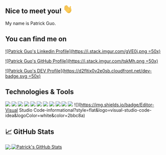 ## Nice to meet you! <img src="https://raw.githubusercontent.com/shpatrickguo/shpatrickguo/master/wave.gif" width="30px">
My name is Patrick Guo.

## You can find me on

[![Patrick Guo's Linkedin Profile](https://i.stack.imgur.com/gVE0j.png =50x)](https://www.linkedin.com/in/patrickguo/)

[![Patrick Guo's GitHub Profile](https://i.stack.imgur.com/tskMh.png =50x)](https://github.com/shpatrickguo)

[![Patrick Guo's DEV Profile](https://d2fltix0v2e0sb.cloudfront.net/dev-badge.svg =50x)](https://dev.to/shpatrickguo)



## Technologies & Tools
![](https://img.shields.io/badge/OS-MacOS-informational?style=flat&logo=apple&logoColor=white&color=2bbc8a)
![](https://img.shields.io/badge/OS-Windows-informational?style=flat&logo=windows&logoColor=white&color=2bbc8a)
![](https://img.shields.io/badge/Code-Python-informational?style=flat&logo=python&logoColor=white&color=2bbc8a)
![](https://img.shields.io/badge/Code-R-informational?style=flat&logo=r&logoColor=white&color=2bbc8a)
![](https://img.shields.io/badge/Code-Java-informational?style=flat&logo=java&logoColor=white&color=2bbc8a)
![](https://img.shields.io/badge/Code-HTML-informational?style=flat&logo=html5&logoColor=white&color=2bbc8a)
![](https://img.shields.io/badge/Code-CSS-informational?style=flat&logo=css&logoColor=white&color=2bbc8a)
![](https://img.shields.io/badge/Code-JavaScript-informational?style=flat&logo=javascript&logoColor=white&color=2bbc8a)
![](https://img.shields.io/badge/Shell-Bash-informational?style=flat&logo=gnu-bash&logoColor=white&color=2bbc8a)
![](https://img.shields.io/badge/Shell-Zsh-informational?style=flat&logo=zsh&logoColor=white&color=2bbc8a)
![](https://img.shields.io/badge/Editor-IntelliJ_IDEA-informational?style=flat&logo=intellij-idea&logoColor=white&color=2bbc8a)
![](https://img.shields.io/badge/Editor-Visual Studio Code-informational?style=flat&logo=visual-studio-code-idea&logoColor=white&color=2bbc8a)

## &#x1f4c8; GitHub Stats

<a href="https://github.com/shpatrickguo/shpatrickguo">
  <img align="center" src="https://github-readme-stats.vercel.app/api/top-langs/?username=shpatrickguo&hide=java,html&title_color=ffffff&text_color=c9cacc&icon_color=2bbc8a&bg_color=1d1f21" />
</a>
<a href="https://github.com/shpatrickguo/shpatrickguo">
  <img align="center" src="https://github-readme-stats.vercel.app/api?username=shpatrickguo&show_icons=true&line_height=27&count_private=true&title_color=ffffff&text_color=c9cacc&icon_color=2bbc8a&bg_color=1d1f21" alt=" Patrick's GitHub Stats" />
</a>

<!--
**shpatrickguo/shpatrickguo** is a ✨ _special_ ✨ repository because its `README.md` (this file) appears on your GitHub profile.

Here are some ideas to get you started:

- 🔭 I’m currently working on ...
- 🌱 I’m currently learning ...
- 👯 I’m looking to collaborate on ...
- 🤔 I’m looking for help with ...
- 💬 Ask me about ...
- 📫 How to reach me: ...
- 😄 Pronouns: ...
- ⚡ Fun fact: ...
-->

